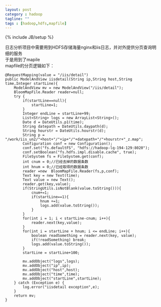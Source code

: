 ```yaml
---
layout: post
category : hadoop
tagline: ""
tags : [hadoop,hdfs,mapfile]
---
```

{% include JB/setup %}

日志分析项目中需要用到HDFS存储海量nginx和iis日志，并对外提供分页查询明细的服务<br/>
于是用到了mapile<br/>
mapfile的分页逻辑如下：

    @RequestMapping(value = "/iis/detail")
    public ModelAndView iisdetail(String ip,String host,String time,Integer startLine){
        ModelAndView mv = new ModelAndView("/iis/detail");
        BloomMapFile.Reader reader=null;
        try {
            if(startLine==null){
                startLine=1;
            }
            Integer endLine = startLine+99;
            List<String> logs = new ArrayList<String>();
            Date d = DateUtils.p1(time);
            String datepath = DateUtils.daypath(d);
            String hourstr = DateUtils.hourstr(d);
            String p = "/work/iis_un2/"+host+"/"+ip+"/"+datepath+"/"+hourstr+"_z.map";
            Configuration conf = new Configuration();
            conf.set("fs.defaultFS", "hdfs://hadoop-lq-194-129:8020");
            conf.setBoolean("fs.hdfs.impl.disable.cache", true);
            FileSystem fs = FileSystem.get(conf);
            int cnum = 0;//已经去掉的数据条数
            int hnum = 0;//已经取得的数据条数
            reader =new  BloomMapFile.Reader(fs,p,conf);
            Text key = new Text(time);
            Text value = new Text();
            reader.get(key,value);
            if(StringUtils.isNotBlank(value.toString())){
                cnum+=1;
                if(startLine==1){
                    hnum +=1;
                    logs.add(value.toString());
                }
            }
            for(int i = 1; i < startLine-cnum; i++){
                reader.next(key,value);
            }
            for(int i = startLine + hnum; i <= endLine; i++){
                boolean readSomething = reader.next(key, value);
                if(!readSomething) break;
                logs.add(value.toString());
            }
            startLine = startLine+100;

            mv.addObject("logs",logs);
            mv.addObject("ip",ip);
            mv.addObject("host",host);
            mv.addObject("time",time);
            mv.addObject("startLine",startLine);
        } catch (Exception e) {
            log.error("iisdetail exception",e);
        }
        return mv;
    }